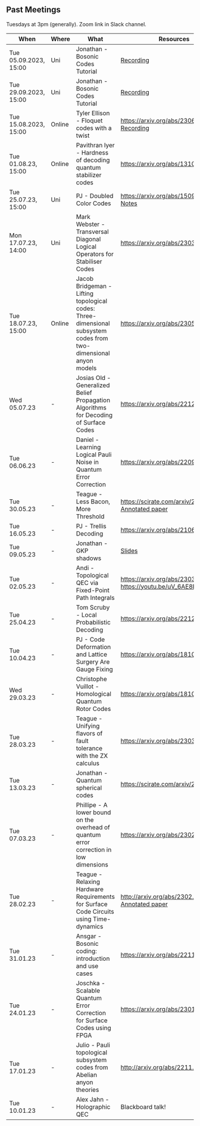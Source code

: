 ## Past Meetings

Tuesdays at 3pm (generally). Zoom link in Slack channel.

| When | Where | What | Resources |
| --- | --- | --- | --- |
| Tue 05.09.2023, 15:00 | Uni | Jonathan - Bosonic Codes Tutorial | [Recording](https://youtu.be/pX7DJK6TI24) | 
| Tue 29.09.2023, 15:00 | Uni | Jonathan - Bosonic Codes Tutorial | [Recording](https://youtu.be/EKEQ3VfR59I) | 
| Tue 15.08.2023, 15:00 | Online | Tyler Ellison - Floquet codes with a twist | https://arxiv.org/abs/2306.08027 [Recording](https://youtu.be/X4dgOoKp5Qk) |
| Tue 01.08.23, 15:00 | Online | Pavithran Iyer - Hardness of decoding quantum stabilizer codes | https://arxiv.org/abs/1310.3235 |
| Tue 25.07.23, 15:00 | Uni | PJ - Doubled Color Codes | https://arxiv.org/abs/1509.03239 [Notes](Resources/PJDoubledColourCodes.pdf) |
| Mon 17.07.23, 14:00 | Uni | Mark Webster - Transversal Diagonal Logical Operators for Stabiliser Codes | https://arxiv.org/abs/2303.15615 |
| Tue 18.07.23, 15:00 | Online | Jacob Bridgeman - Lifting topological codes: Three-dimensional subsystem codes from two-dimensional anyon models | https://arxiv.org/abs/2305.06365 |
| Wed 05.07.23 | - | Josias Old - Generalized Belief Propagation Algorithms for Decoding of Surface Codes | https://arxiv.org/abs/2212.03214 |
| Tue 06.06.23 | - |Daniel - Learning Logical Pauli Noise in Quantum Error Correction | https://arxiv.org/abs/2209.09267 |
| Tue 30.05.23 | - |Teague - Less Bacon, More Threshold | https://scirate.com/arxiv/2305.12046 <br> [Annotated paper](Resources/Less%20Bacon%20More%20Threshold.pdf) |
| Tue 16.05.23 | - |PJ - Trellis Decoding | https://arxiv.org/abs/2106.08251 |
| Tue 09.05.23 | - |Jonathan - GKP shadows | [Slides](Resources/GKPShadows.pdf) |
| Tue 02.05.23 | - |Andi - Topological QEC via Fixed-Point Path Integrals | https://arxiv.org/abs/2303.16405 <br> https://youtu.be/uV_6AE8LFqI |
| Tue 25.04.23 | - |Tom Scruby - Local Probabilistic Decoding | https://arxiv.org/abs/2212.06985 |
| Tue 10.04.23 | - |PJ - Code Deformation and Lattice Surgery Are Gauge Fixing | https://arxiv.org/abs/1810.10037 |
| Wed 29.03.23 | - |Christophe Vuillot - Homological Quantum Rotor Codes | https://arxiv.org/abs/1810.10037 |
| Tue 28.03.23 | - |Teague - Unifying flavors of fault tolerance with the ZX calculus | https://arxiv.org/abs/2303.08829 |
| Tue 13.03.23 | - |Jonathan - Quantum spherical codes | https://scirate.com/arxiv/2302.11593 |
| Tue 07.03.23 | - |Phillipe - A lower bound on the overhead of quantum error correction in low dimensions | https://arxiv.org/abs/2302.04317 |
| Tue 28.02.23 | - |Teague - Relaxing Hardware Requirements for Surface Code Circuits using Time-dynamics | http://arxiv.org/abs/2302.02192 <br> [Annotated paper](Resources/Relaxing%20Hardware%20Requirements%20via%20Time%20Dynamics.pdf) | 
| Tue 31.01.23 | - |Ansgar - Bosonic coding: introduction and use cases | https://arxiv.org/abs/2211.05714 | 
| Tue 24.01.23 | - |Joschka - Scalable Quantum Error Correction for Surface Codes using FPGA | https://arxiv.org/abs/2301.08419 |
| Tue 17.01.23 | - |Julio - Pauli topological subsystem codes from Abelian anyon theories | http://arxiv.org/abs/2211.03798 |
| Tue 10.01.23 | - |Alex Jahn - Holographic QEC | Blackboard talk! |